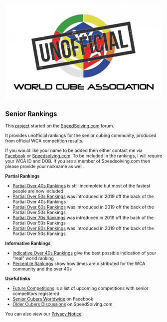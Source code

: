 ![alt text](img/logo.jpg "logo")
## Senior Rankings

This [project](https://github.com/Logiqx/wca-ipy) started on the [SpeedSolving.com](https://www.speedsolving.com/forum/threads/how-fast-are-the-over-40s-in-competitions.54128/) forum.

It provides unofficial rankings for the senior cubing community, produced from official WCA competition results.

If you would like your name to be added then either contact me via [Facebook](https://www.facebook.com/michael.george.545) or [Speedsolving.com](https://www.speedsolving.com/forum/members/logiqx.17180/). To be included in the rankings, I will require your WCA ID and DOB. If you are a member of Speedsolving.com then please provide your nickname as well.

**Partial Rankings**

* [Partial Over 40s Rankings](Partial_Rankings.md) is still incomplete but most of the fastest people are now included
* [Partial Over 50s Rankings](Partial_Rankings_50.md) was introduced in 2019 off the back of the Partial Over 40s Rankings
* [Partial Over 60s Rankings](Partial_Rankings_60.md) was introduced in 2019 off the back of the Partial Over 50s Rankings
* [Partial Over 70s Rankings](Partial_Rankings_70.md) was introduced in 2019 off the back of the Partial Over 50s Rankings
* [Partial Over 80s Rankings](Partial_Rankings_80.md) was introduced in 2019 off the back of the Partial Over 50s Rankings

**Informative Rankings**

* [Indicative Over 40s Rankings](Indicative_Rankings.md) give the best possible indication of your "real" world ranking 
* [Percentile Rankings](Percentile_Rankings.md) show how times are distributed for the WCA community and the over 40s

**Useful links**

* [Future Competitions](Future_Competitions.md) is a list of upcoming competitions with senior competitors registered
* [Senior Cubers Worldwide](https://www.facebook.com/groups/1604105099735401) on Facebook
* [Older Cubers Discussions](https://speedsolving.com/threads/older-cubers-discussions.37405/) on SpeedSolving.com

You can also view our [Privacy Notice](Privacy_Notice.md).
